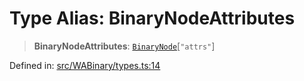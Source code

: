 # Type Alias: BinaryNodeAttributes

> **BinaryNodeAttributes**: [`BinaryNode`](BinaryNode.md)\[`"attrs"`\]

Defined in: [src/WABinary/types.ts:14](https://github.com/Fokusdotid/bail/blob/043003e0dc220c8f52aef36f90c7026f3a192427/src/WABinary/types.ts#L14)
